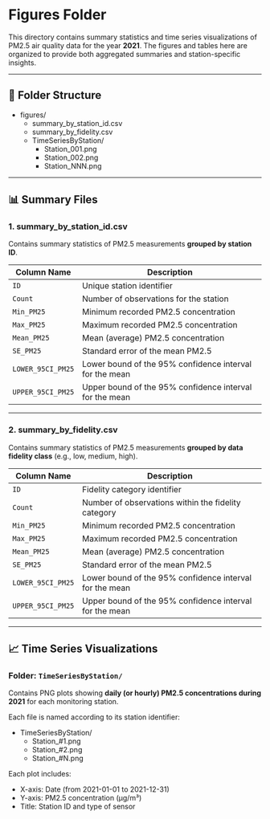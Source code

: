 # Figures Folder

This directory contains summary statistics and time series visualizations of PM2.5 air quality data for the year **2021**. The figures and tables here are organized to provide both aggregated summaries and station-specific insights.

---

## 📁 Folder Structure

- figures/
  - summary_by_station_id.csv
  - summary_by_fidelity.csv
  - TimeSeriesByStation/
    - Station_001.png
    - Station_002.png
    - Station_NNN.png


---

## 📊 Summary Files

### **1. summary_by_station_id.csv**

Contains summary statistics of PM2.5 measurements **grouped by station ID**.

| Column Name | Description |
|--------------|-------------|
| `ID` | Unique station identifier |
| `Count` | Number of observations for the station |
| `Min_PM25` | Minimum recorded PM2.5 concentration |
| `Max_PM25` | Maximum recorded PM2.5 concentration |
| `Mean_PM25` | Mean (average) PM2.5 concentration |
| `SE_PM25` | Standard error of the mean PM2.5 |
| `LOWER_95CI_PM25` | Lower bound of the 95% confidence interval for the mean |
| `UPPER_95CI_PM25` | Upper bound of the 95% confidence interval for the mean |

---

### **2. summary_by_fidelity.csv**

Contains summary statistics of PM2.5 measurements **grouped by data fidelity class** (e.g., low, medium, high).

| Column Name | Description |
|--------------|-------------|
| `ID` | Fidelity category identifier |
| `Count` | Number of observations within the fidelity category |
| `Min_PM25` | Minimum recorded PM2.5 concentration |
| `Max_PM25` | Maximum recorded PM2.5 concentration |
| `Mean_PM25` | Mean (average) PM2.5 concentration |
| `SE_PM25` | Standard error of the mean PM2.5 |
| `LOWER_95CI_PM25` | Lower bound of the 95% confidence interval for the mean |
| `UPPER_95CI_PM25` | Upper bound of the 95% confidence interval for the mean |

---

## 📈 Time Series Visualizations

### **Folder: `TimeSeriesByStation/`**

Contains PNG plots showing **daily (or hourly) PM2.5 concentrations during 2021** for each monitoring station.

Each file is named according to its station identifier:

- TimeSeriesByStation/
  - Station_#1.png
  - Station_#2.png
  - Station_#N.png

Each plot includes:
- X-axis: Date (from 2021-01-01 to 2021-12-31)
- Y-axis: PM2.5 concentration (µg/m³)
- Title: Station ID and type of sensor





